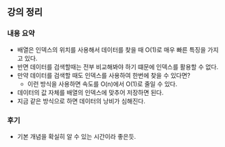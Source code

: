 ## 강의 정리
### 내용 요약
- 배열은 인덱스의 위치를 사용해서 데이터를 찾을 때 O(1)로 매우 빠른 특징을 가지고 있다.
- 반면 데이터를 검색할때는 전부 비교해봐야 하기 떄문에 인덱스를 활용할 수 없다.
- 만약 데이터를 검색할 때도 인덱스를 사용하여 한번에 찾을 수 있다면?
    - 이런 방식을 사용하면 속도를 O(n)에서 O(1)로 줄일 수 있다.
- 데이터의 값 자체를 배열의 인덱스에 맞추어 저장하면 된다.
- 지금 같은 방식으로 하면 데이터의 낭비가 심해진다.

### 후기
- 기본 개념을 확실히 알 수 있는 시간이라 좋은듯.
